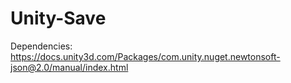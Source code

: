 # Unity-Save
 
Dependencies:
https://docs.unity3d.com/Packages/com.unity.nuget.newtonsoft-json@2.0/manual/index.html